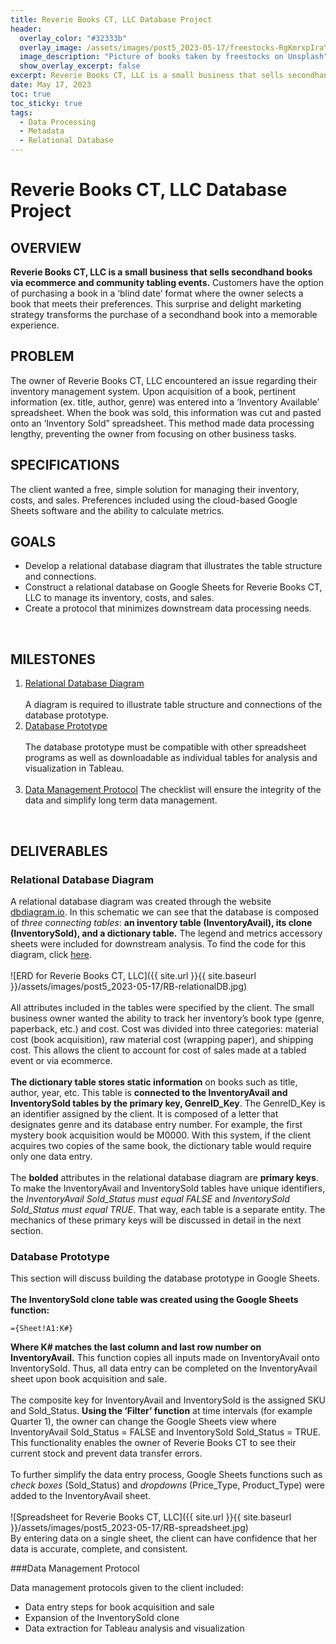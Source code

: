 ```yaml
---
title: Reverie Books CT, LLC Database Project
header:
  overlay_color: "#32333b"
  overlay_image: /assets/images/post5_2023-05-17/freestocks-RgKmrxpIraY-unsplash.jpg
  image_description: "Picture of books taken by freestocks on Unsplash"
  show_overlay_excerpt: false
excerpt: Reverie Books CT, LLC is a small business that sells secondhand books via ecommerce and community tabling events. The client wanted a free, simple solution for managing their inventory, costs, and sales on Google Sheets.
date: May 17, 2023
toc: true
toc_sticky: true
tags:
  - Data Processing
  - Metadata
  - Relational Database
---
```

# Reverie Books CT, LLC Database Project

## OVERVIEW

**Reverie Books CT, LLC is a small business that sells secondhand books via ecommerce and community tabling events.** Customers have the option of purchasing a book in a ‘blind date’ format where the owner selects a book that meets their preferences. This surprise and delight marketing strategy transforms the purchase of a secondhand book into a memorable experience.
<br>

## PROBLEM
The owner of Reverie Books CT, LLC encountered an issue regarding their inventory management system. Upon acquisition of a book, pertinent information (ex. title, author, genre) was entered into a ‘Inventory Available’ spreadsheet. When the book was sold, this information was cut and pasted onto an ‘Inventory Sold” spreadsheet. This method made data processing lengthy, preventing the owner from focusing on other business tasks.
<br>

## SPECIFICATIONS

The client wanted a free, simple solution for managing their inventory, costs, and sales. Preferences included using the cloud-based Google Sheets software and the ability to calculate metrics.
<br>

## GOALS

* Develop a relational database diagram that illustrates the table structure and connections.
* Construct a relational database on Google Sheets for Reverie Books CT, LLC to manage its inventory, costs, and sales.
* Create a protocol that minimizes downstream data processing needs.
<br>

## MILESTONES

1. <u>Relational Database Diagram</u>
<br><br>
A diagram is required to illustrate table structure and connections of the database prototype. 
2. <u>Database Prototype</u>
<br><br>
The database prototype must be compatible with other spreadsheet programs as well as downloadable as individual tables for analysis and visualization in Tableau.
<br><br>
3. <u>Data Management Protocol</u>
The checklist will ensure the integrity of the data and simplify long term data management.
<br>

## DELIVERABLES

### Relational Database Diagram

A relational database diagram was created through the website <a href='https://dbdiagram.io/home'>dbdiagram.io</a>. In this schematic we can see that the database is composed of *three connecting tables*: **an inventory table (InventoryAvail), its clone (InventorySold), and a dictionary table.** The legend and metrics accessory sheets were included for downstream analysis. To find the code for this diagram, click <a href='https://github.com/hjkissinger/ReverieBooksCT/blob/main/RB-DBdiagram'>here</a>.
<br><br>
![ERD for Reverie Books CT, LLC]({{ site.url }}{{ site.baseurl }}/assets/images/post5_2023-05-17/RB-relationalDB.jpg)
<br><br>
All attributes included in the tables were specified by the client. The small business owner wanted the ability to track her inventory’s book type (genre, paperback, etc.) and cost. Cost was divided into three categories: material cost (book acquisition), raw material cost (wrapping paper), and shipping cost. This allows the client to account for cost of sales made at a tabled event or via ecommerce. 
<br><br>
**The dictionary table stores static information** on books such as title, author, year, etc. This table is **connected to the InventoryAvail and InventorySold tables by the primary key, GenreID_Key**. The GenreID_Key is an identifier assigned by the client. It is composed of a letter that designates genre and its database entry number. For example, the first mystery book acquisition would be M0000. With this system, if the client acquires two copies of the same book, the dictionary table would require only one data entry.
<br><br>
The **bolded** attributes in the relational database diagram are **primary keys**. To make the InventoryAvail and InventorySold tables have unique identifiers, the *InventoryAvail Sold_Status must equal FALSE* and *InventorySold Sold_Status must equal TRUE*. That way, each table is a separate entity. The mechanics of these primary keys will be discussed in detail in the next section.
<br>

### Database Prototype

This section will discuss building the database prototype in Google Sheets.
<br><br>
**The InventorySold clone table was created using the Google Sheets function:**

```
={Sheet!A1:K#}
```
**Where K# matches the last column and last row number on InventoryAvail.** This function copies all inputs made on InventoryAvail onto InventorySold. Thus, all data entry can be completed on the InventoryAvail sheet upon book acquisition and sale.
<br><br>
The composite key for InventoryAvail and InventorySold is the assigned SKU and Sold_Status. **Using the ‘Filter’ function** at time intervals (for example Quarter 1), the owner can change the Google Sheets view where InventoryAvail Sold_Status = FALSE and InventorySold Sold_Status = TRUE. This functionality enables the owner of Reverie Books CT to see their current stock and prevent data transfer errors.
<br><br>
To further simplify the data entry process, Google Sheets functions such as *check boxes* (Sold_Status) and *dropdowns* (Price_Type, Product_Type) were added to the InventoryAvail sheet. 
<br><br>
![Spreadsheet for Reverie Books CT, LLC]({{ site.url }}{{ site.baseurl }}/assets/images/post5_2023-05-17/RB-spreadsheet.jpg)
<br>
By entering data on a single sheet, the client can have confidence that her data is accurate, complete, and consistent.
<br>

###Data Management Protocol

Data management protocols given to the client included:
* Data entry steps for book acquisition and sale
* Expansion of the InventorySold clone
* Data extraction for Tableau analysis and visualization

